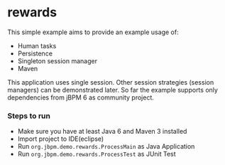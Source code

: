 rewards
=======

This simple example aims to provide an example usage of:
- Human tasks
- Persistence
- Singleton session manager
- Maven

This application uses single session. Other session strategies (session managers) can be demonstrated later. So far the example supports only dependencies from jBPM 6 as community project.


### Steps to run
- Make sure you have at least Java 6 and Maven 3 installed
- Import project to IDE(eclipse)
- Run `org.jbpm.demo.rewards.ProcessMain` as Java Application
- Run `org.jbpm.demo.rewards.ProcessTest` as JUnit Test


